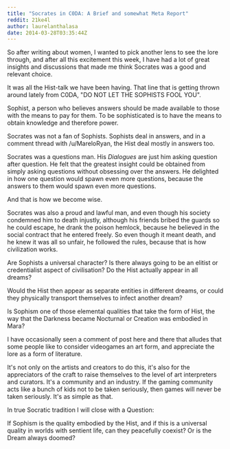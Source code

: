 ```yaml
---
title: "Socrates in C0DA: A Brief and somewhat Meta Report"
reddit: 21ke4l
author: laurelanthalasa
date: 2014-03-28T03:35:44Z
---
```


So after writing about women, I wanted to pick another lens to see the lore through, and after all this excitement this week, I have had a lot of great insights and discussions that made me think Socrates was a good and relevant choice.

It was all the Hist-talk we have been having.  That line that is getting thrown around lately from C0DA, "DO NOT LET THE SOPHISTS  FOOL YOU".

Sophist, a person who believes answers should be made available to those with the means to pay for them.  To be sophisticated is to have the means to obtain knowledge and therefore power.

Socrates was not a fan of Sophists.  Sophists deal in answers, and in a comment thread with /u/MareloRyan, the Hist deal mostly in answers too.

Socrates was a questions man.  His *Dialogues* are just him asking question after question.  He felt that the greatest insight could be obtained from simply asking questions without obsessing over the answers.  He delighted in how one question would spawn even more questions, because the answers to them would spawn even more questions.

And that is how we become wise.

Socrates was also a proud and lawful man, and even though his society condemned him to death injustly, although his friends bribed the guards so he could escape, he drank the poison hemlock, because he believed in the social contract that he entered freely. So even though it meant death, and he knew it was all so unfair, he followed the rules, because that is how civilization works.

Are Sophists a universal character?  Is there always going to be an elitist or credentialist aspect of civilisation?  Do the Hist actually appear in all dreams?

Would the Hist then appear as separate entities in different dreams, or could they physically transport themselves to infect another dream?

Is Sophism one of those elemental qualities that take the form of Hist, the way that the Darkness became Nocturnal or Creation was embodied in Mara?

I have occasionally seen a comment of post here and there that alludes that some people like to consider videogames an art form, and appreciate the lore as a form of literature.

It's not only on the artists and creators to do this, it's also for the appreciators of the craft to raise themselves to the level of art interpreters and curators.  It's a community and an industry.  If the gaming community acts like a bunch of kids not to be taken seriously, then games will never be taken seriously.  It's as simple as that.

In true Socratic tradition I will close with a Question:

If Sophism is the quality embodied by the Hist, and if this is a universal quality in worlds with sentient life, can they peacefully coexist?  Or is the Dream always doomed?

